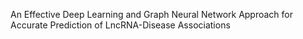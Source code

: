An Effective Deep Learning and Graph Neural Network Approach for Accurate Prediction of LncRNA-Disease Associations

